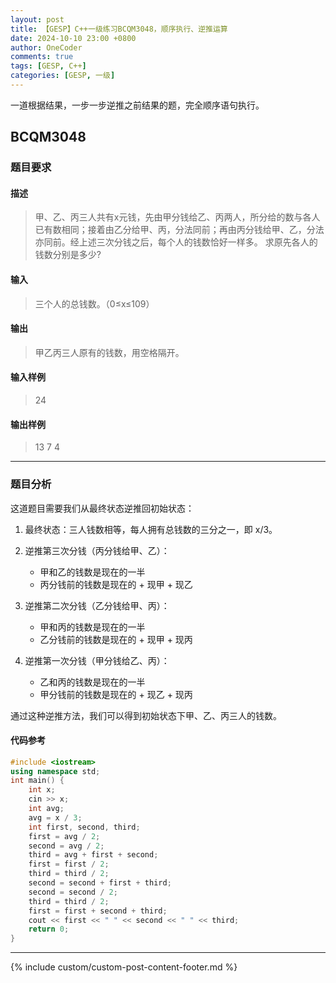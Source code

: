 ```yaml
---
layout: post
title: 【GESP】C++一级练习BCQM3048，顺序执行、逆推运算
date: 2024-10-10 23:00 +0800
author: OneCoder
comments: true
tags: [GESP, C++]
categories: [GESP, 一级]
---
```

一道根据结果，一步一步逆推之前结果的题，完全顺序语句执行。

<!--more-->

## BCQM3048

### 题目要求

#### 描述

>甲、乙、丙三人共有x元钱，先由甲分钱给乙、丙两人，所分给的数与各人已有数相同；接着由乙分给甲、丙，分法同前；再由丙分钱给甲、乙，分法亦同前。经上述三次分钱之后，每个人的钱数恰好一样多。 求原先各人的钱数分别是多少?

#### 输入

>三个人的总钱数。（0≤x≤109）

#### 输出

>甲乙丙三人原有的钱数，用空格隔开。

#### 输入样例

>24

#### 输出样例

>13 7 4

---

### 题目分析

这道题目需要我们从最终状态逆推回初始状态：

1. 最终状态：三人钱数相等，每人拥有总钱数的三分之一，即 x/3。

2. 逆推第三次分钱（丙分钱给甲、乙）：

   - 甲和乙的钱数是现在的一半
   - 丙分钱前的钱数是现在的 + 现甲 + 现乙

3. 逆推第二次分钱（乙分钱给甲、丙）：
   - 甲和丙的钱数是现在的一半
   - 乙分钱前的钱数是现在的 + 现甲 + 现丙

4. 逆推第一次分钱（甲分钱给乙、丙）：
   - 乙和丙的钱数是现在的一半
   - 甲分钱前的钱数是现在的 + 现乙 + 现丙

通过这种逆推方法，我们可以得到初始状态下甲、乙、丙三人的钱数。

#### 代码参考

```cpp
#include <iostream>
using namespace std;
int main() {
    int x;
    cin >> x;
    int avg;
    avg = x / 3;
    int first, second, third;
    first = avg / 2;
    second = avg / 2;
    third = avg + first + second;
    first = first / 2;
    third = third / 2;
    second = second + first + third;
    second = second / 2;
    third = third / 2;
    first = first + second + third;
    cout << first << " " << second << " " << third;
    return 0;
}
```

---

{% include custom/custom-post-content-footer.md %}
